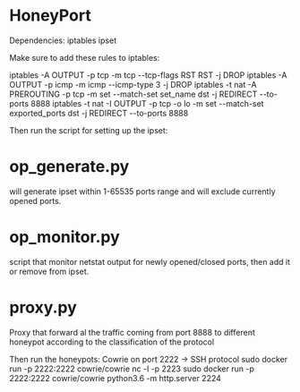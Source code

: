 # HoneyPort

Dependencies: 
  iptables
  ipset

Make sure to add these rules to iptables:

iptables -A OUTPUT -p tcp -m tcp --tcp-flags RST RST -j DROP
iptables -A OUTPUT -p icmp -m icmp --icmp-type 3 -j DROP
iptables -t nat -A PREROUTING -p tcp -m set --match-set set_name dst -j REDIRECT --to-ports 8888
iptables -t nat -I OUTPUT -p tcp -o lo -m set --match-set exported_ports dst -j REDIRECT --to-ports 8888

Then run the script for setting up the ipset:

# op_generate.py
will generate ipset within 1-65535 ports range and will exclude currently opened ports.

# op_monitor.py
script that monitor netstat output for newly opened/closed ports, then add it or remove from ipset.

# proxy.py
Proxy that forward al the traffic coming from port 8888 to different honeypot according to the classification of the protocol

Then run the honeypots:
Cowrie on port 2222 -> SSH protocol
sudo docker run -p 2222:2222 cowrie/cowrie
nc -l -p 2223
sudo docker run -p 2222:2222 cowrie/cowrie
python3.6 -m http.server 2224
